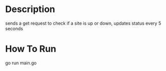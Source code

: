 # Description
sends a get request to check if a site is up or down, updates status every 5 seconds

# How To Run
go run main.go
